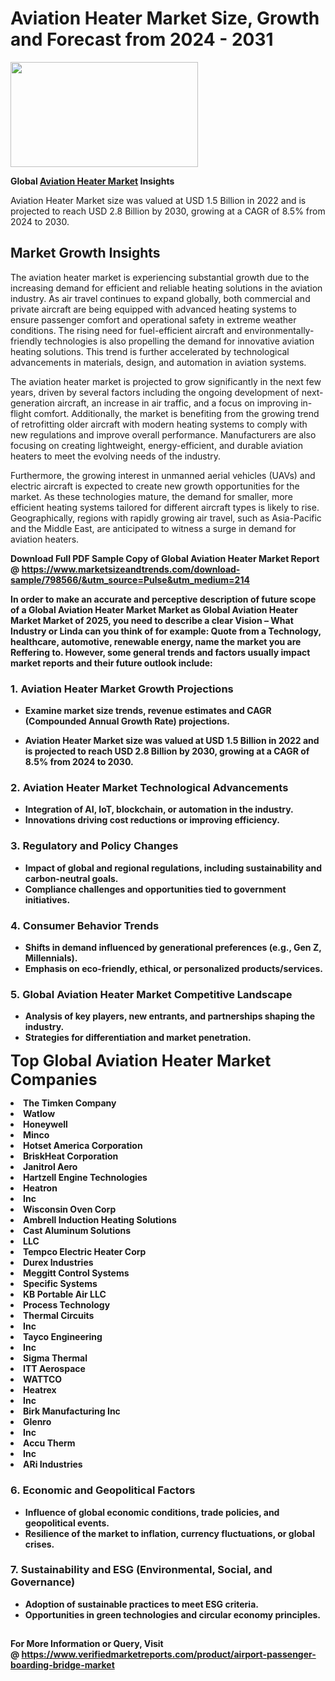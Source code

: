 <H1>Aviation Heater Market Size, Growth and Forecast from 2024 - 2031</H1><img class="aligncenter size-medium wp-image-584254" src="https://thirdeyenews.in/wp-content/uploads/2024/09/Global-Market-Research-300x168.jpeg" alt="" width="300" height="168" /><p><strong>Global&nbsp;<a href="https://www.marketsizeandtrends.com/download-sample/798566/&amp;utm_source=Pulse&amp;utm_medium=214">Aviation Heater Market</a> Insights</strong></p><p>Aviation Heater Market size was valued at USD 1.5 Billion in 2022 and is projected to reach USD 2.8 Billion by 2030, growing at a CAGR of 8.5% from 2024 to 2030.</p><p><h2>Market Growth Insights</h2> <p>The aviation heater market is experiencing substantial growth due to the increasing demand for efficient and reliable heating solutions in the aviation industry. As air travel continues to expand globally, both commercial and private aircraft are being equipped with advanced heating systems to ensure passenger comfort and operational safety in extreme weather conditions. The rising need for fuel-efficient aircraft and environmentally-friendly technologies is also propelling the demand for innovative aviation heating solutions. This trend is further accelerated by technological advancements in materials, design, and automation in aviation systems.</p> <p><strong></strong></p> <p>The aviation heater market is projected to grow significantly in the next few years, driven by several factors including the ongoing development of next-generation aircraft, an increase in air traffic, and a focus on improving in-flight comfort. Additionally, the market is benefiting from the growing trend of retrofitting older aircraft with modern heating systems to comply with new regulations and improve overall performance. Manufacturers are also focusing on creating lightweight, energy-efficient, and durable aviation heaters to meet the evolving needs of the industry.</p> <p>Furthermore, the growing interest in unmanned aerial vehicles (UAVs) and electric aircraft is expected to create new growth opportunities for the market. As these technologies mature, the demand for smaller, more efficient heating systems tailored for different aircraft types is likely to rise. Geographically, regions with rapidly growing air travel, such as Asia-Pacific and the Middle East, are anticipated to witness a surge in demand for aviation heaters.</p> <p><strong></p><p><span class=""><strong>Download Full PDF Sample Copy of Global Aviation Heater Market Report</strong> @ <a href="https://www.marketsizeandtrends.com/download-sample/798566/&amp;utm_source=Pulse&amp;utm_medium=214" target="_blank">https://www.marketsizeandtrends.com/download-sample/798566/&amp;utm_source=Pulse&amp;utm_medium=214</a></span></p><p>In order to make an accurate and perceptive description of future scope of a Global&nbsp;Aviation Heater Market Market as Global&nbsp;Aviation Heater Market Market of 2025, you need to describe a clear Vision &ndash; What Industry or Linda can you think of for example: Quote from a Technology, healthcare, automotive, renewable energy, name the market you are Reffering to. However, some general trends and factors usually impact market reports and their future outlook include:</p><h3>1.&nbsp;<strong>Aviation Heater Market Growth Projections</strong></h3><ul><li>Examine market size trends, revenue estimates and CAGR (Compounded Annual Growth Rate) projections.</li><li><p>Aviation Heater Market size was valued at USD 1.5 Billion in 2022 and is projected to reach USD 2.8 Billion by 2030, growing at a CAGR of 8.5% from 2024 to 2030.</p></li></ul><h3>2.&nbsp;<strong>Aviation Heater Market Technological Advancements</strong></h3><ul><li>Integration of AI, IoT, blockchain, or automation in the industry.</li><li>Innovations driving cost reductions or improving efficiency.</li></ul><h3>3.&nbsp;<strong>Regulatory and Policy Changes</strong></h3><ul><li>Impact of global and regional regulations, including sustainability and carbon-neutral goals.</li><li>Compliance challenges and opportunities tied to government initiatives.</li></ul><h3>4.&nbsp;<strong>Consumer Behavior Trends</strong></h3><ul><li>Shifts in demand influenced by generational preferences (e.g., Gen Z, Millennials).</li><li>Emphasis on eco-friendly, ethical, or personalized products/services.</li></ul><h3>5.&nbsp;<strong>Global Aviation Heater Market Competitive Landscape</strong></h3><ul><li>Analysis of key players, new entrants, and partnerships shaping the industry.</li><li>Strategies for differentiation and market penetration.</li></ul><p data-pm-slice="1 1 []"><span style="color: inherit; font-family: inherit; font-size: 25px;">Top Global Aviation Heater Market Companies</span></p><div class="" data-test-id=""><p><li>The Timken Company</li><li> Watlow</li><li> Honeywell</li><li> Minco</li><li> Hotset America Corporation</li><li> BriskHeat Corporation</li><li> Janitrol Aero</li><li> Hartzell Engine Technologies</li><li> Heatron</li><li> Inc</li><li> Wisconsin Oven Corp</li><li> Ambrell Induction Heating Solutions</li><li> Cast Aluminum Solutions</li><li> LLC</li><li> Tempco Electric Heater Corp</li><li> Durex Industries</li><li> Meggitt Control Systems</li><li> Specific Systems</li><li> KB Portable Air LLC</li><li> Process Technology</li><li> Thermal Circuits</li><li> Inc</li><li> Tayco Engineering</li><li> Inc</li><li> Sigma Thermal</li><li> ITT Aerospace</li><li> WATTCO</li><li> Heatrex</li><li> Inc</li><li> Birk Manufacturing Inc</li><li> Glenro</li><li> Inc</li><li> Accu Therm</li><li> Inc</li><li> ARi Industries</li></p></div><h3>6.&nbsp;<strong>Economic and Geopolitical Factors</strong></h3><ul><li>Influence of global economic conditions, trade policies, and geopolitical events.</li><li>Resilience of the market to inflation, currency fluctuations, or global crises.</li></ul><h3>7.&nbsp;<strong>Sustainability and ESG (Environmental, Social, and Governance)</strong></h3><ul><li>Adoption of sustainable practices to meet ESG criteria.</li><li>Opportunities in green technologies and circular economy principles.</li></ul><h2><strong style="font-size: 14px;">For More Information or Query, Visit @&nbsp;</strong><a style="background-color: #ffffff; font-size: 14px;" href="https://www.marketsizeandtrends.com/report/aviation-heater-market/" target="_blank">https://www.verifiedmarketreports.com/product/airport-passenger-boarding-bridge-market</a></h2>

